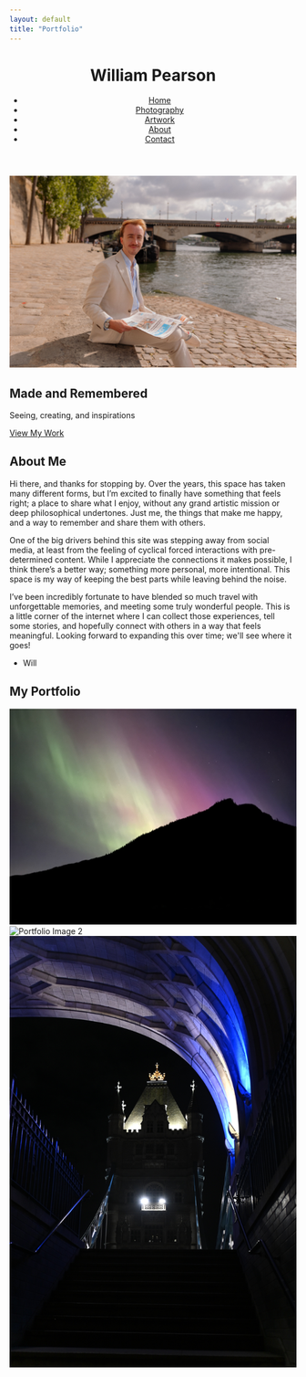 ```yaml
---
layout: default
title: "Portfolio"
---
```


<header class="navbar">
  <h1 class="site-title">William Pearson</h1>
  <nav>
    <ul class="nav-links">
      <li><a href="index.html">Home</a></li>
      <li><a href="photography.html">Photography</a></li>
      <li><a href="artwork.html">Artwork</a></li>
      <li><a href="about.html">About</a></li>
      <li><a href="contact.html">Contact</a></li>
    </ul>
  </nav>
</header>

<section class="hero">
  <img src="assets/images/WPParis1.JPEG" alt="Hero Image" class="hero-image">
  <div class="hero-text">
    <h1>Made and Remembered</h1>
    <p>Seeing, creating, and inspirations</p>
    <a href="#portfolio" class="cta-button">View My Work</a>
  </div>
</section>

<section id="about">
  <h2>About Me</h2>
  <p>Hi there, and thanks for stopping by.  Over the years, this space has taken many different forms, but I’m excited to finally have something that feels right; a place to share what I enjoy, without any grand artistic mission or deep philosophical undertones.  Just me, the things that make me happy, and a way to remember and share them with others.

One of the big drivers behind this site was stepping away from social media, at least from the feeling of cyclical forced interactions with pre-determined content.  While I appreciate the connections it makes possible, I think there’s a better way; something more personal, more intentional.  This space is my way of keeping the best parts while leaving behind the noise.

I’ve been incredibly fortunate to have blended so much travel with unforgettable memories, and meeting some truly wonderful people.  This is a little corner of the internet where I can collect those experiences, tell some stories, and hopefully connect with others in a way that feels meaningful.  Looking forward to expanding this over time; we'll see where it goes!  

- Will</p>
</section>

<section id="portfolio">
  <h2>My Portfolio</h2>
  <div class="portfolio-gallery">
    <img src="assets/images/Aurora1.JPEG" alt="Portfolio Image 1" class="portfolio-image">
    <img src="assets/images/KewStatue.JPEG" alt="Portfolio Image 2" class="portfolio-image">
    <img src="assets/images/TowerbridgeUnder.JPEG" alt="Portfolio Image 3" class="portfolio-image">
  </div>
</section>
